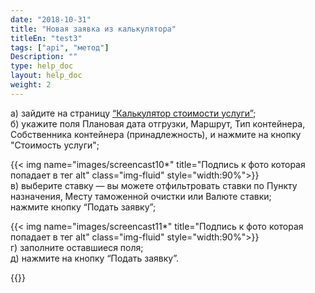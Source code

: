 ```yaml
---
date: "2018-10-31"
title: "Новая заявка из калькулятора"
titleEn: "test3"
tags: ["api", "метод"]
Description: ""
type: help_doc
layout: help_doc
weight: 2
---
```


а) зайдите на страницу <a href="https://my.fesco.com/offers" target="_blank">“Калькулятор стоимости услуги”</a>; <br/>
б) укажите поля Плановая дата отгрузки, Маршрут, Тип контейнера, Собственника контейнера (принадлежность), и нажмите на кнопку "Стоимость услуги";

{{< img name="images/screencast10*" title="Подпись к фото которая попадает в тег alt" class="img-fluid" style="width:90%">}} <br/>
в) выберите ставку — вы можете отфильтровать ставки по Пункту назначения, Месту таможенной очистки или Валюте ставки;
<br/> нажмите кнопку “Подать заявку”;

{{< img name="images/screencast11*" title="Подпись к фото которая попадает в тег alt" class="img-fluid" style="width:90%">}}
<br/>
г) заполните оставшиеся поля; <br/>
д) нажмите на кнопку “Подать заявку”.

{{<alert icon="envelope" color="alert8-light" text="После отправки заявки вам будет отправлено уведомление с деталями заявки на электронный адрес. По желанию вы можете продолжать переписку, нажимая ОТВЕТИТЬ  на письмо заявки." close="false">}} 


